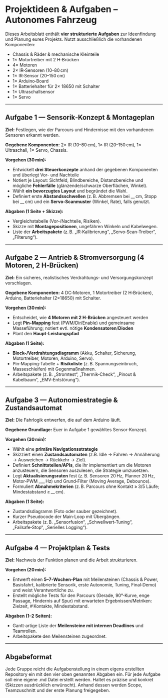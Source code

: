 # Projektideen & Aufgaben – Autonomes Fahrzeug

Dieses Arbeitsblatt enthält **vier strukturierte Aufgaben** zur Ideenfindung und Planung eures Projekts. Nutzt ausschließlich die vorhandenen Komponenten:

- Chassis & Räder & mechanische Kleinteile
- 1× Motortreiber mit 2 H‑Brücken
- 4× Motoren
- 2× IR‑Sensoren (10–80 cm)
- 1× IR‑Sensor (20–150 cm)
- 1× Arduino‑Board
- 1× Batteriehalter für 2× 18650 mit Schalter
- 1× Ultraschallsensor
- 1× Servo

---

## Aufgabe 1 — Sensorik‑Konzept & Montageplan
**Ziel:** Festlegen, wie der Parcours und Hindernisse mit den vorhandenen Sensoren erkannt werden.

**Gegebene Komponenten:** 2× IR (10–80 cm), 1× IR (20–150 cm), 1× Ultraschall, 1× Servo, Chassis.

**Vorgehen (30 min):**
- Entwickelt **drei Steuerkonzepte** anhand der gegebenen Komponenten und überlegt Vor- und Nachteile
- Notiert je Layout: Sichtfeld, Blindbereiche, Distanzbereiche und mögliche **Fehlerfälle** (glänzende/schwarze Oberflächen, Winkel).
- Wählt **ein bevorzugtes Layout** und begründet die Wahl.
- Definiert erste **Abstandsschwellen** (z. B. Abbremsen bei __ cm, Stopp bei __ cm) und ein **Servo‑Scanmuster** (Winkel, Rate), falls genutzt.

**Abgaben (1 Seite + Skizze):**
- Vergleichstabelle (Vor-/Nachteile, Risiken).  
- Skizze mit **Montagepositionen**, ungefähren Winkeln und Kabelwegen.  
- Liste der **Arbeitspakete** (z. B. „IR‑Kalibrierung“, „Servo‑Scan‑Treiber“, „Filterung“).

---

## Aufgabe 2 — Antrieb & Stromversorgung (4 Motoren, 2 H‑Brücken)
**Ziel:** Ein sicheres, realistisches Verdrahtungs‑ und Versorgungskonzept vorschlagen.

**Gegebene Komponenten:** 4 DC‑Motoren, 1 Motortreiber (2 H‑Brücken), Arduino, Batteriehalter (2×18650) mit Schalter.

**Vorgehen (30 min):**
- Entscheidet, wie **4 Motoren mit 2 H‑Brücken** angesteuert werden
- Legt **Pin‑Mapping** fest (PWM/Dir/Enable) und gemeinsame Masseführung; notiert evtl. nötige **Kondensatoren**/**Dioden**
- Plant den **Haupt‑Leistungspfad**

**Abgaben (1 Seite):**
- **Block-/Verdrahtungsdiagramm** (Akku, Schalter, Sicherung, Motortreiber, Motoren, Arduino, Servo).  
- Pin‑Mapping‑Tabelle + **Risikoliste** (z. B. Spannungseinbruch, Masseschleifen) mit Gegenmaßnahmen.  
- Arbeitspakete (z. B. „Stromtest“, „Thermik‑Check“, „Pinout & Kabelbaum“, „EMV‑Entstörung“).

---

## Aufgabe 3 — Autonomiestrategie & Zustandsautomat
**Ziel:** Die Fahrlogik entwerfen, die auf dem Arduino läuft.

**Gegebene Grundlage:** Euer in Aufgabe 1 gewähltes Sensor‑Konzept.

**Vorgehen (30 min):**
- Wählt eine **primäre Navigationsstrategie**
- Skizziert einen **Zustandsautomaten** (z.B. Idle → Fahren → Annäherung → Ausweichen → Rückkehr → Ziel).  
- Definiert **Schnittstellen/APIs**, die ihr implementiert um die Motoren anzusteuern, die Sensoren auszulesen, die Strategie umzusetzen.  
- Legt **Aktualisierungsraten** fest (z. B. Sensoren 20 Hz, Planner 20 Hz, Motor‑PWM ___ Hz) und Grund‑Filter (Moving Average, Debounce).
- Formuliert **Abnahmekriterien** (z. B. Parcours ohne Kontakt ≥ 3/5 Läufe; Mindestabstand ≥ __ cm).

**Abgaben (1 Seite):**
- Zustandsdiagramm (Foto oder sauber gezeichnet).  
- Kurzer Pseudocode der Main‑Loop mit Übergängen.  
- Arbeitspakete (z. B. „Sensorfusion“, „Schwellwert‑Tuning“, „Failsafe‑Stop“, „Serielles Logging“).

---

## Aufgabe 4 — Projektplan & Tests
**Ziel:** Nachweis der Funktion planen und die Arbeit strukturieren.

**Vorgehen (20 min):**
- Entwerft einen **5–7‑Wochen‑Plan** mit Meilensteinen (Chassis & Power, Basisfahrt, kalibrierte Sensorik, erste Autonomie, Tuning, Final‑Demo) und weist Verantwortliche zu.  
- Erstellt mögliche Tests für den Parcours (Gerade, 90°‑Kurve, enge Passage, Hindernis auf Spur) mit erwarteten Ergebnissen/Metriken: Zielzeit, # Kontakte, Mindestabstand.

**Abgaben (1–2 Seiten):**
- Gantt‑artige Liste der **Meilensteine mit internen Deadlines** und Teamrollen.  
- Arbeitspakete den Meilensteinen zugeordnet.

---

## Abgabeformat
Jede Gruppe reicht die Aufgabenstellung in einem eigens erstellten Repository ein mit den vier oben genannten Abgaben ein. Für jede Aufgabe soll eine eigene .md Datei erstellt werden. Haltet es präzise und konkret (Skizzen ausdrücklich erwünscht). Anhand dessen werden Scope, Teamzuschnitt und der erste Planung freigegeben.
